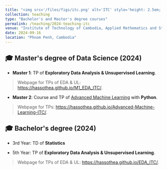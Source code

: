 ```yaml
---
title: "<img src='/files/figs/itc.png' alt='ITC' style='height: 2.5em; vertical-align: middle;'> Institute of Technology of Cambodia (ITC)"
collection: teaching
type: "Bachelor's and Master's degree courses"
permalink: /teaching/2024-teaching-itc
venue: "Institute of Technology of Cambodia, Applied Mathematics and Statistics"
date: 2024-09-16
location: "Phnom Penh, Cambodia"
---
```


## 🎓 Master's degree of Data Science (2024)

- **Master 1**: TP of **Exploratory Data Analysis & Unsupervised Learning**.
> Webpage for TPs of EDA & UL: <a href="https://hassothea.github.io/M1_EDA_ITC/" target="_blank">https://hassothea.github.io/M1_EDA_ITC/</a>.

- **Master 2**: Course and TP of [Advanced Machine Learning](https://sites.google.com/view/graduate-school-of-itc/programs/master-programs/data-science) with **Python**.
> Webpage for TPs: <a href="https://hassothea.github.io/Advanced-Machine-Learning-ITC/" target="_blank">https://hassothea.github.io/Advanced-Machine-Learning-ITC/</a>.

## 🎓 Bachelor's degree (2024)

- 3rd Year: TD of **Statistics**

- 5th Year: TP of **Exploratory Data Analysis & Unsupervised Learning**.
> Webpage for TPs of EDA & UL: <a href="https://hassothea.github.io/EDA_ITC/" target="_blank">https://hassothea.github.io/EDA_ITC/</a>.
